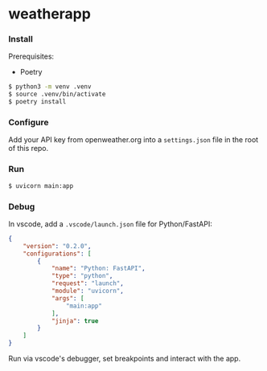 # weatherapp

### Install

Prerequisites:

* Poetry

```bash
$ python3 -m venv .venv
$ source .venv/bin/activate
$ poetry install
```

### Configure

Add your API key from openweather.org into a `settings.json` file in the root of this repo.

### Run

```bash
$ uvicorn main:app
```

### Debug

In vscode, add a `.vscode/launch.json` file for Python/FastAPI:

```json
{
    "version": "0.2.0",
    "configurations": [
        {
            "name": "Python: FastAPI",
            "type": "python",
            "request": "launch",
            "module": "uvicorn",
            "args": [
                "main:app"
            ],
            "jinja": true
        }
    ]
}
```

Run via vscode's debugger, set breakpoints and interact with the app.